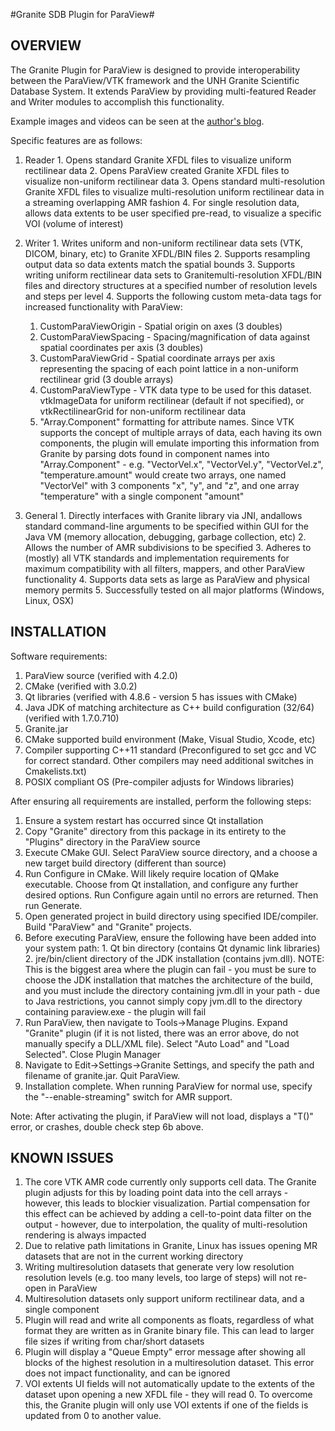 #Granite SDB Plugin for ParaView#

OVERVIEW
---------------------------------------------------------------------------

The Granite Plugin for ParaView is designed to provide interoperability
between the ParaView/VTK framework and the UNH Granite Scientific Database
System.  It extends ParaView by providing multi-featured Reader and Writer
modules to accomplish this functionality.  

Example images and videos can be seen at the [author's blog](http://www.toniwestbrook.com/archives/818).

Specific features are as follows:

  1. Reader
    1. Opens standard Granite XFDL files to visualize uniform rectilinear data
    2. Opens ParaView created Granite XFDL files to visualize non-uniform rectilinear data
    3. Opens standard multi-resolution Granite XFDL files to visualize multi-resolution uniform rectilinear data in a streaming overlapping AMR fashion
    4. For single resolution data, allows data extents to be user specified pre-read, to visualize a specific VOI (volume of interest) 
    
  2. Writer
    1. Writes uniform and non-uniform rectilinear data sets (VTK, DICOM, binary, etc) to Granite XFDL/BIN files
    2. Supports resampling output data so data extents match the spatial bounds
    3. Supports writing uniform rectilinear data sets to Granitemulti-resolution XFDL/BIN files and directory structures at a specified number of resolution levels and steps per level
    4. Supports the following custom meta-data tags for increased functionality with ParaView:
      1. CustomParaViewOrigin - Spatial origin on axes (3 doubles)
      2. CustomParaViewSpacing - Spacing/magnification of data against spatial coordinates per axis (3 doubles)
      3. CustomParaViewGrid - Spatial coordinate arrays per axis representing the spacing of each point lattice in a non-uniform rectilinear grid (3 double arrays)
      4. CustomParaViewType - VTK data type to be used for this dataset.  vtkImageData for uniform rectilinear (default if not specified), or vtkRectilinearGrid for non-uniform rectilinear data
      5. "Array.Component" formatting for attribute names.  Since VTK supports the concept of multiple arrays of data, each having its own components, the plugin will emulate importing this information from Granite by parsing dots found in component names into "Array.Component" - e.g. "VectorVel.x", "VectorVel.y", "VectorVel.z", "temperature.amount" would create two arrays, one named "VectorVel" with 3 components "x", "y", and "z", and one array "temperature" with a single component "amount"

  3. General
    1. Directly interfaces with Granite library via JNI, andallows standard command-line arguments to be specified within GUI for the Java VM (memory allocation, debugging, garbage collection, etc)
    2. Allows the number of AMR subdivisions to be specified
    3. Adheres to (mostly) all VTK standards and implementation requirements for maximum compatibility with all filters, mappers, and other ParaView functionality
    4. Supports data sets as large as ParaView and physical memory permits
    5. Successfully tested on all major platforms (Windows, Linux, OSX)

INSTALLATION
---------------------------------------------------------------------------

Software requirements:

   1. ParaView source (verified with 4.2.0)
   2. CMake (verified with 3.0.2)
   3. Qt libraries (verified with 4.8.6 - version 5 has issues with CMake)
   4. Java JDK of matching architecture as C++ build configuration (32/64)
      (verified with 1.7.0.710)
   5. Granite.jar
   6. CMake supported build environment (Make, Visual Studio, Xcode, etc)
   7. Compiler supporting C++11 standard (Preconfigured to set gcc and VC
      for correct standard.  Other compilers may need additional
      switches in Cmakelists.txt)
   8. POSIX compliant OS (Pre-compiler adjusts for Windows libraries)
   
After ensuring all requirements are installed, perform the following steps:

  1. Ensure a system restart has occurred since Qt installation
  2. Copy "Granite" directory from this package in its entirety to the "Plugins" directory in the ParaView source
  3. Execute CMake GUI.  Select ParaView source directory, and a choose a new target build directory (different than source)
  4. Run Configure in CMake. Will likely require location of QMake executable.  Choose from Qt installation, and configure any further desired options.  Run Configure again until no errors are returned. Then run Generate.
  5. Open generated project in build directory using specified IDE/compiler.  Build "ParaView" and "Granite" projects.
  6. Before executing ParaView, ensure the following have been added into your system path:
    1. Qt bin directory (contains Qt dynamic link libraries)
    2. jre/bin/client directory of the JDK installation (contains jvm.dll).  NOTE: This is the biggest area where the plugin can fail - you must be sure to choose the JDK installation that matches the architecture of the build, and you must include the directory containing jvm.dll in your path - due to Java restrictions, you cannot simply copy jvm.dll to the directory containing paraview.exe - the plugin will fail
  7. Run ParaView, then navigate to Tools->Manage Plugins.  Expand "Granite" plugin (if it is not listed, there was an error above, do not manually specify a DLL/XML file). Select "Auto Load" and "Load Selected".  Close Plugin Manager
  8. Navigate to Edit->Settings->Granite Settings, and specify the path and filename of granite.jar.  Quit ParaView.
  9. Installation complete. When running ParaView for normal use, specify the "--enable-streaming" switch for AMR support.
	  
Note: After activating the plugin, if ParaView will not load, displays a "T()" error, or crashes, double check step 6b above.


KNOWN ISSUES
---------------------------------------------------------------------------
  1. The core VTK AMR code currently only supports cell data.  The Granite plugin adjusts for this by loading point data into the cell arrays - however, this leads to blockier visualization.  Partial  compensation for this effect can be achieved by adding a cell-to-point data filter on the output - however, due to interpolation, the quality of multi-resolution rendering is always impacted
  2. Due to relative path limitations in Granite, Linux has issues opening MR datasets that are not in the current working directory
  3. Writing multiresolution datasets that generate very low resolution resolution levels (e.g. too many levels, too large of steps) will not re-open in ParaView
  4. Multiresolution datasets only support uniform rectilinear data, and  a single component
  5. Plugin will read and write all components as floats, regardless of what format they are written as in Granite binary file.  This can lead to larger file sizes if writing from char/short datasets
  6. Plugin will display a "Queue Empty" error message after showing all blocks of the highest resolution in a multiresolution dataset. This error does not impact functionality, and can be ignored
  7. VOI extents UI fields will not automatically update to the extents of the dataset upon opening a new XFDL file - they will read 0.   To overcome this, the Granite plugin will only use VOI extents if one of the fields is updated from 0 to another value.
   
